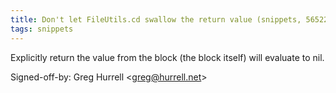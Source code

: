 ```yaml
---
title: Don't let FileUtils.cd swallow the return value (snippets, 5652285)
tags: snippets
---
```


Explicitly return the value from the block (the block itself) will evaluate to nil.

Signed-off-by: Greg Hurrell &lt;greg@hurrell.net&gt;

